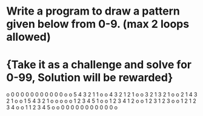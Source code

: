 # Write a program to draw a pattern given below from 0-9.  (max 2 loops allowed)
# {Take it as a challenge and solve for 0-99, Solution will be rewarded}


o 0 0 0 0 0 0 0 0 0 0 0 o 
o 5 4 3 2 1           1 o 
o   4 3 2 1         2 1 o 
o     3 2 1       3 2 1 o 
o       2 1     4 3 2 1 o 
o         1   5 4 3 2 1 o 
o           o           o 
o 1 2 3 4 5   1         o 
o 1 2 3 4     1 2       o 
o 1 2 3       1 2 3     o 
o 1 2         1 2 3 4   o 
o 1           1 2 3 4 5 o 
o 0 0 0 0 0 0 0 0 0 0 0 o 

